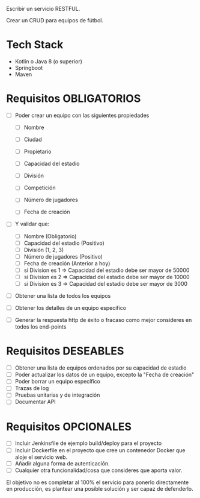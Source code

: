Escribir un servicio RESTFUL.


Crear un CRUD para equipos de fútbol.

# Tech Stack
- Kotlin o Java 8 (o superior)
- Springboot
- Maven


# Requisitos OBLIGATORIOS
* [ ] Poder crear un equipo con las siguientes propiedades
  * [ ] Nombre
  * [ ] Ciudad
  * [ ] Propietario
  * [ ] Capacidad del estadio
  * [ ] División
  * [ ] Competición
  * [ ] Número de jugadores
  * [ ] Fecha de creación


* [ ] Y validar que:
  * [ ] Nombre (Obligatorio)
  * [ ] Capacidad del estadio (Positivo)
  * [ ] División (1, 2, 3)
  * [ ] Número de jugadores (Positivo)
  * [ ] Fecha de creación (Anterior a hoy)
  * [ ] si Division es 1 => Capacidad del estadio debe ser mayor de 50000
  * [ ] si Division es 2 => Capacidad del estadio debe ser mayor de 10000
  * [ ] si Division es 3 => Capacidad del estadio debe ser mayor de 3000

* [ ] Obtener una lista de todos los equipos

* [ ] Obtener los detalles de un equipo específico

* [ ] Generar la respuesta http de éxito o fracaso como mejor consideres en todos los end-points

# Requisitos DESEABLES
- [ ] Obtener una lista de equipos ordenados por su capacidad de estadio
- [ ] Poder actualizar los datos de un equipo, excepto la "Fecha de creación"
- [ ] Poder borrar un equipo específico
- [ ] Trazas de log
- [ ] Pruebas unitarias y de integración
- [ ] Documentar API

# Requisitos OPCIONALES
- [ ] Incluir Jenkinsfile de ejemplo build/deploy para el proyecto
- [ ] Incluir Dockerfile en el proyecto que cree un contenedor Docker que aloje el servicio web. 
- [ ] Añadir alguna forma de autenticación.
- [ ] Cualquier otra funcionalidad/cosa que consideres que aporta valor.

El objetivo no es completar al 100% el servicio para ponerlo directamente en producción, es plantear una posible solución y ser capaz de defenderlo.
